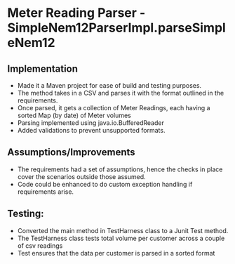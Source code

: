 Meter Reading Parser - SimpleNem12ParserImpl.parseSimpleNem12
==========

Implementation
-----
* Made it a Maven project for ease of build and testing purposes.
* The method takes in a CSV and parses it with the format outlined in the requirements.
* Once parsed, it gets a collection of Meter Readings, each having a sorted Map (by date) of Meter volumes
* Parsing implemented using java.io.BufferedReader
* Added validations to prevent unsupported formats.

Assumptions/Improvements
-----
* The requirements had a set of assumptions, hence the checks in place cover the scenarios outside those assumed.
* Code could be enhanced to do custom exception handling if requirements arise.

Testing:
-----
* Converted the main method in TestHarness class to a Junit Test method.
* The TestHarness class tests total volume per customer across a couple of csv readings
* Test ensures that the data per customer is parsed in a sorted format

